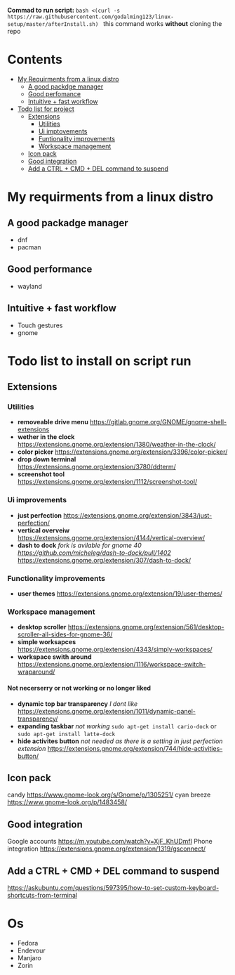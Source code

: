 **Commad to run script:** `bash <(curl -s https://raw.githubusercontent.com/godalming123/linux-setup/master/afterInstall.sh) ` this command works **without** cloning the repo

# Contents

- [My Requirments from a linux distro](#My-requirments-from-a-linux-distro)
	- [A good packdge manager](##A-good-packadge-manager)
	- [Good perfomance](##Good-performance)
	- [Intuitive + fast workflow](##Intuitive-+-fast-workflow)
- [Todo list for project](#Todo-list-to-install-on-script-run)
	- [Extensions](##Extensions)
		- [Utilities](###Utilities)
		- [Ui imptovements](###Ui-improvements)
		- [Funtionality improvements](###Functionality-improvements)
		- [Workspace management](###Workspace-management)
	- [Icon pack](##Icon-pack)
	- [Good integration](##Good-integration)
	- [Add a CTRL + CMD + DEL command to suspend](##Add-a-CTRL-+-CMD-+-DEL-command-to-suspend)

# My requirments from a linux distro

## A good packadge manager

- dnf
- pacman

## Good performance

- wayland

## Intuitive + fast workflow

- Touch gestures
- gnome

# Todo list to install on script run

## Extensions
### Utilities
- **removeable drive menu** https://gitlab.gnome.org/GNOME/gnome-shell-extensions
- **wether in the clock** https://extensions.gnome.org/extension/1380/weather-in-the-clock/
- **color picker** https://extensions.gnome.org/extension/3396/color-picker/
- **drop down terminal** https://extensions.gnome.org/extension/3780/ddterm/
- **screenshot tool** https://extensions.gnome.org/extension/1112/screenshot-tool/

### Ui improvements
- **just perfection** https://extensions.gnome.org/extension/3843/just-perfection/
- **vertical overveiw** https://extensions.gnome.org/extension/4144/vertical-overview/
- **dash to dock** _fork is avilable for gnome 40 https://github.com/micheleg/dash-to-dock/pull/1402_  https://extensions.gnome.org/extension/307/dash-to-dock/

### Functionality improvements
- **user themes** https://extensions.gnome.org/extension/19/user-themes/

### Workspace management
-  **desktop scroller** https://extensions.gnome.org/extension/561/desktop-scroller-all-sides-for-gnome-36/
- **simple worksapces** https://extensions.gnome.org/extension/4343/simply-workspaces/
- **workspace swith around** https://extensions.gnome.org/extension/1116/workspace-switch-wraparound/
#### Not necerserry or not working or no longer liked
- **dynamic top bar transparency** _I dont like_ https://extensions.gnome.org/extension/1011/dynamic-panel-transparency/
- **expanding taskbar** _not working_ `sudo apt-get install cario-dock` or `sudo apt-get install latte-dock`
- **hide activites button** _not needed as there is a setting in just perfection extension_ https://extensions.gnome.org/extension/744/hide-activities-button/



## Icon pack

candy https://www.gnome-look.org/s/Gnome/p/1305251/
cyan breeze https://www.gnome-look.org/p/1483458/

## Good integration

Google accounts https://m.youtube.com/watch?v=XjF_KhUDmfI
Phone integration https://extensions.gnome.org/extension/1319/gsconnect/

## Add a CTRL + CMD + DEL command to suspend

https://askubuntu.com/questions/597395/how-to-set-custom-keyboard-shortcuts-from-terminal

# Os

- Fedora
- Endevour
- Manjaro
- Zorin
